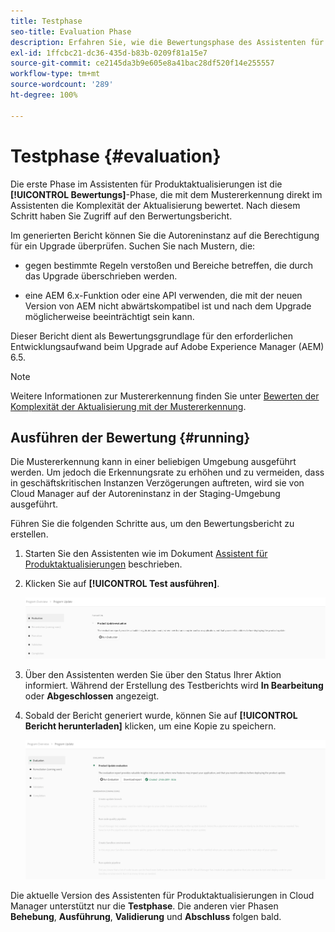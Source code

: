 ```yaml
---
title: Testphase
seo-title: Evaluation Phase
description: Erfahren Sie, wie die Bewertungsphase des Assistenten für Produktaktualisierungen mit der Mustererkennung die Komplexität des Upgrades bewertet.
exl-id: 1ffcbc21-dc36-435d-b83b-0209f81a15e7
source-git-commit: ce2145da3b9e605e8a41bac28df520f14e255557
workflow-type: tm+mt
source-wordcount: '289'
ht-degree: 100%

---
```



# Testphase {#evaluation}

Die erste Phase im Assistenten für Produktaktualisierungen ist die **[!UICONTROL Bewertungs]**-Phase, die mit dem Mustererkennung direkt im Assistenten die Komplexität der Aktualisierung bewertet. Nach diesem Schritt haben Sie Zugriff auf den Berwertungsbericht.

Im generierten Bericht können Sie die Autoreninstanz auf die Berechtigung für ein Upgrade überprüfen. Suchen Sie nach Mustern, die:

* gegen bestimmte Regeln verstoßen und Bereiche betreffen, die durch das Upgrade überschrieben werden.

* eine AEM 6.x-Funktion oder eine API verwenden, die mit der neuen Version von AEM nicht abwärtskompatibel ist und nach dem Upgrade möglicherweise beeinträchtigt sein kann.

Dieser Bericht dient als Bewertungsgrundlage für den erforderlichen Entwicklungsaufwand beim Upgrade auf Adobe Experience Manager (AEM) 6.5.

>[!NOTE]
>
>Weitere Informationen zur Mustererkennung finden Sie unter [Bewerten der Komplexität der Aktualisierung mit der Mustererkennung](https://experienceleague.adobe.com/docs/experience-manager-65/deploying/upgrading/pattern-detector.html?lang=de).

## Ausführen der Bewertung {#running}

Die Mustererkennung kann in einer beliebigen Umgebung ausgeführt werden. Um jedoch die Erkennungsrate zu erhöhen und zu vermeiden, dass in geschäftskritischen Instanzen Verzögerungen auftreten, wird sie von Cloud Manager auf der Autoreninstanz in der Staging-Umgebung ausgeführt.

Führen Sie die folgenden Schritte aus, um den Bewertungsbericht zu erstellen.

1. Starten Sie den Assistenten wie im Dokument [Assistent für Produktaktualisierungen](/help/product-update-wizard/overview.md) beschrieben.

1. Klicken Sie auf **[!UICONTROL Test ausführen]**.

   ![Bewertung ausführen](/help/assets/Run-Evaluation.png)

1. Über den Assistenten werden Sie über den Status Ihrer Aktion informiert. Während der Erstellung des Testberichts wird **In Bearbeitung** oder **Abgeschlossen** angezeigt.

1. Sobald der Bericht generiert wurde, können Sie auf **[!UICONTROL Bericht herunterladen]** klicken, um eine Kopie zu speichern.

   ![Erstellter Bericht](/help/assets/Evaluation-1.png)

Die aktuelle Version des Assistenten für Produktaktualisierungen in Cloud Manager unterstützt nur die **Testphase**. Die anderen vier Phasen **Behebung**, **Ausführung**, **Validierung** und **Abschluss** folgen bald.
